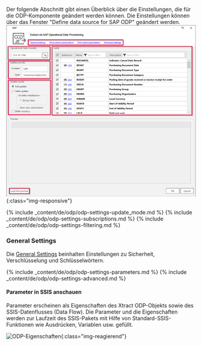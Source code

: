 Der folgende Abschnitt gibt einen Überblick über die Einstellungen, die für die ODP-Komponente geändert werden können.
Die Einstellungen können über das Fenster "Define data source for SAP ODP" geändert werden. 
![ODP Component](/img/content/odp/odp_overview.png){:class="img-responsive"}

{% include _content/de/odp/odp-settings-update_mode.md %} 
{% include _content/de/odp/odp-settings-subscriptions.md %} 
{% include _content/de/odp/odp-settings-filtering.md %}

### General Settings
Die [General Settings](../erste-schritte/allgemeine-einstellungen) beinhalten Einstellungen zu Sicherheit, Verschlüsselung und Schlüsselwörtern.

{% include _content/de/odp/odp-settings-parameters.md %}
{% include _content/de/odp/odp-settings-advanced.md %}

#### Parameter in SSIS anschauen
Parameter erscheinen als Eigenschaften des Xtract ODP-Objekts sowie des SSIS-Datenflusses (Data Flow). Die Parameter und die Eigenschaften werden zur Laufzeit des SSIS-Pakets mit Hilfe von Standard-SSIS-Funktionen wie Ausdrücken, Variablen usw. gefüllt. 

![ODP-Eigenschaften](/img/content/xis/odp_parameter.png){:class="img-reagierend"}

